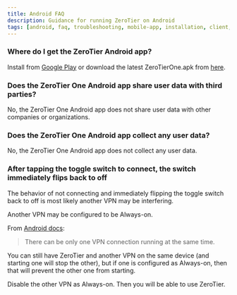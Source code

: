 ```yaml
---
title: Android FAQ
description: Guidance for running ZeroTier on Android
tags: [android, faq, troubleshooting, mobile-app, installation, client, platform-specific]
---
```


### Where do I get the ZeroTier Android app?

Install from [Google Play](https://play.google.com/store/apps/details?id=com.zerotier.one)
or download the latest ZeroTierOne.apk from [here](https://download.zerotier.com/dist/).

### Does the ZeroTier One Android app share user data with third parties?

No, the ZeroTier One Android app does not share user data with other companies or organizations.

### Does the ZeroTier One Android app collect any user data?

No, the ZeroTier One Android app does not collect any user data.

### After tapping the toggle switch to connect, the switch immediately flips back to off

<!--
https://discuss.zerotier.com/t/android-app-will-not-toggle-network-on-shows-offline/16360

https://discuss.zerotier.com/t/cant-enable-the-network-cant-set-the-slider-to-the-right/17009
-->

The behavior of not connecting and immediately flipping the toggle switch back to off is most likely another VPN may be interfering.

Another VPN may be configured to be Always-on.

From [Android docs](https://developer.android.com/reference/android/net/VpnService.html):

> There can be only one VPN connection running at the same time.

You can still have ZeroTier and another VPN on the same device (and starting one will stop the other), but if one is configured as Always-on, then that will prevent the other one from starting.

Disable the other VPN as Always-on. Then you will be able to use ZeroTier.
